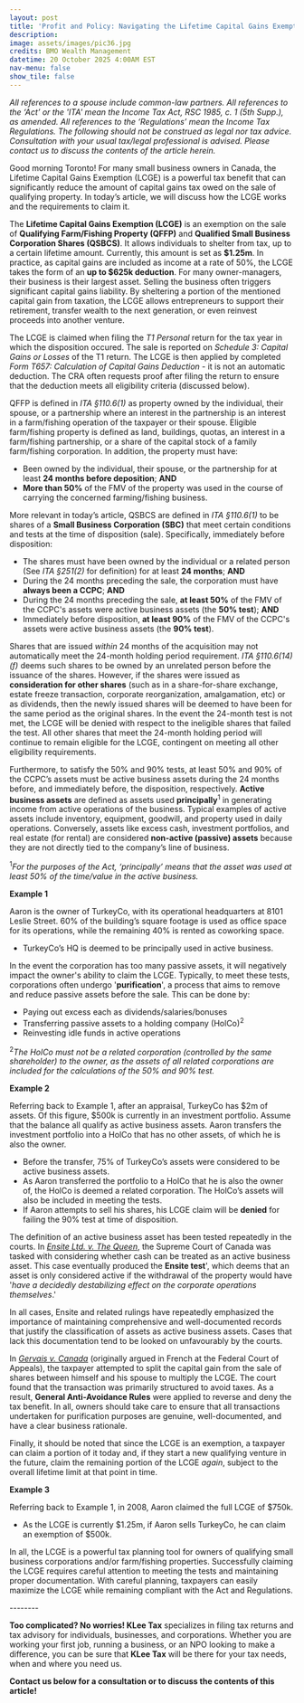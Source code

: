 ```yaml
---
layout: post
title: 'Profit and Policy: Navigating the Lifetime Capital Gains Exemption'
description: 
image: assets/images/pic36.jpg
credits: BMO Wealth Management
datetime: 20 October 2025 4:00AM EST
nav-menu: false
show_tile: false
---
```


<!-- Content -->
<div class="row">
  <div class="12u">
  <p><i>All references to a spouse include common-law partners. All references to the ‘Act’ or the 'ITA' mean the Income Tax Act, RSC 1985, c. 1 (5th Supp.), as amended. All references to the ‘Regulations’ mean the Income Tax Regulations. The following should not be construed as legal nor tax advice. Consultation with your usual tax/legal professional is advised. Please contact us to discuss the contents of the article herein.</i></p>
  <p>Good morning Toronto! For many small business owners in Canada, the Lifetime Capital Gains Exemption (LCGE) is a powerful tax benefit that can significantly reduce the amount of capital gains tax owed on the sale of qualifying property. In today’s article, we will discuss how the LCGE works and the requirements to claim it.</p>
  <p>The <b>Lifetime Capital Gains Exemption (LCGE)</b> is an exemption on the sale of <b>Qualifying Farm/Fishing Property (QFFP)</b> and <b>Qualified Small Business Corporation Shares (QSBCS)</b>. It allows individuals to shelter from tax, up to a certain lifetime amount. Currently, this amount is set as <b>$1.25m</b>. In practice, as capital gains are included as income at a rate of 50%, the LCGE takes the form of an <b>up to $625k deduction</b>. For many owner-managers, their business is their largest asset. Selling the business often triggers significant capital gains liability. By sheltering a portion of the mentioned capital gain from taxation, the LCGE allows entrepreneurs to support their retirement, transfer wealth to the next generation, or even reinvest proceeds into another venture.</p>
  <p>The LCGE is claimed when filing the <i>T1 Personal</i> return for the tax year in which the disposition occured. The sale is reported on <i>Schedule 3: Capital Gains or Losses</i> of the T1 return. The LCGE is then applied by completed <i>Form T657: Calculation of Capital Gains Deduction</i> - it is not an automatic deduction. The CRA often requests proof after filing the return to ensure that the deduction meets all eligibility criteria (discussed below).</p>
  <p>QFFP is defined in <i>ITA §110.6(1)</i> as property owned by the individual, their spouse, or a partnership where an interest in the partnership is an interest in a farm/fishing operation of the taxpayer or their spouse. Eligible farm/fishing property is defined as land, buildings, quotas, an interest in a farm/fishing partnership, or a share of the capital stock of a family farm/fishing corporation. In addition, the property must have:</p>
  <ul>
    <li>Been owned by the individual, their spouse, or the partnership for at least <b>24 months before deposition</b>; <b>AND</b></li>
    <li><b>More than 50%</b> of the FMV of the property was used in the course of carrying the concerned farming/fishing business.</li>
  </ul>
  <p>More relevant in today’s article, QSBCS are defined in <i>ITA §110.6(1)</i> to be shares of a <b>Small Business Corporation (SBC)</b> that meet certain conditions and tests at the time of disposition (sale). Specifically, immediately before disposition:</p>
    <ul>
      <li>The shares must have been owned by the individual or a related person (See <i>ITA §251(2)</i> for definition) for at least <b>24 months</b>; <b>AND</b></li>
      <li>During the 24 months preceding the sale, the corporation must have <b>always been a CCPC</b>; <b>AND</b></li>
      <li>During the 24 months preceding the sale, <b>at least 50%</b> of the FMV of the CCPC's assets were active business assets (the <b>50% test</b>); <b>AND</b></li>
      <li>Immediately before disposition, <b>at least 90%</b> of the FMV of the CCPC's assets were active business assets (the <b>90% test</b>).</li>
    </ul>
    <p>Shares that are issued <i>within</i> 24 months of the acquisition may not automatically meet the 24-month holding period requirement. <i>ITA §110.6(14)(f)</i> deems such shares to be owned by an unrelated person before the issuance of the shares. However, if the shares were issued as <b>consideration for other shares</b> (such as in a share-for-share exchange, estate freeze transaction, corporate reorganization, amalgamation, etc) or as dividends, then the newly issued shares will be deemed to have been for the same period as the original shares. In the event the 24-month test is not met, the LCGE will be denied with respect to the ineligible shares that failed the test. All other shares that meet the 24-month holding period will continue to remain eligible for the LCGE, contingent on meeting all other eligibility requirements.</p>
    <p>Furthermore, to satisfy the 50% and 90% tests, at least 50% and 90% of the CCPC’s assets must be active business assets during the 24 months before, and immediately before, the disposition, respectively. <b>Active business assets</b> are defined as assets used <b>principally</b><sup>1</sup> in generating income from active operations of the business. Typical examples of active assets include inventory, equipment, goodwill, and property used in daily operations. Conversely, assets like excess cash, investment portfolios, and real estate (for rental) are considered <b>non-active (passive) assets</b> because they are not directly tied to the company’s line of business.</p>
    <p><sup>1</sup><i>For the purposes of the Act, ‘principally’ means that the asset was used at least 50% of the time/value in the active business.</i></p>
    <div class="box">
	    <p><b>Example 1</b></p>
      <p>Aaron is the owner of TurkeyCo, with its operational headquarters at 8101 Leslie Street. 60% of the building’s square footage is used as office space for its operations, while the remaining 40% is rented as coworking space.</p>
      <ul>
        <li>TurkeyCo’s HQ is deemed to be principally used in active business.</li>
      </ul>
    </div>
    <p>In the event the corporation has too many passive assets, it will negatively impact the owner's ability to claim the LCGE. Typically, to meet these tests, corporations often undergo '<b>purification</b>', a process that aims to remove and reduce passive assets before the sale. This can be done by:</p>
    <ul>
      <li>Paying out excess each as dividends/salaries/bonuses</li>
      <li>Transferring passive assets to a holding company (HolCo)<sup>2</sup></li>
      <li>Reinvesting idle funds in active operations</li>
    </ul>
    <p><sup>2</sup><i>The HolCo must not be a related corporation (controlled by the same shareholder) to the owner, as the assets of all related corporations are included for the calculations of the 50% and 90% test.</i></p>
    <div class="box">
	    <p><b>Example 2</b></p>
      <p>Referring back to Example 1, after an appraisal, TurkeyCo has $2m of assets. Of this figure, $500k is currently in an investment portfolio. Assume that the balance all qualify as active business assets. Aaron transfers the investment portfolio into a HolCo that has no other assets, of which he is also the owner.</p>
      <ul>
        <li>Before the transfer, 75% of TurkeyCo’s assets were considered to be active business assets.</li>
        <li>As Aaron transferred the portfolio to a HolCo that he is also the owner of, the HolCo is deemed a related corporation. The HolCo’s assets will also be included in meeting the tests.</li>
        <li>If Aaron attempts to sell his shares, his LCGE claim will be <b>denied</b> for failing the 90% test at time of disposition.</li>
      </ul>
    </div>
    <p>The definition of an active business asset has been tested repeatedly in the courts. In <a href="https://www.canlii.org/en/ca/scc/doc/1986/1986canlii41/1986canlii41.html"><i>Ensite Ltd. v. The Queen</i></a>, the Supreme Court of Canada was tasked with considering whether cash can be treated as an active business asset. This case eventually produced the <b>Ensite test</b>', which deems that an asset is only considered active if the withdrawal of the property would have '<i>have a decidedly destabilizing effect on the corporate operations themselves</i>.'</p>
    <p>In all cases, Ensite and related rulings have repeatedly emphasized the importance of maintaining comprehensive and well-documented records that justify the classification of assets as active business assets. Cases that lack this documentation tend to be looked on unfavourably by the courts.</p>
    <p>In <a href="https://www.canlii.org/fr/ca/caf/doc/2018/2018caf3/2018caf3.html"><i>Gervais v. Canada</i></a> (originally argued in French at the Federal Court of Appeals), the taxpayer attempted to split the capital gain from the sale of shares between himself and his spouse to multiply the LCGE. The court found that the transaction was primarily structured to avoid taxes. As a result, <b>General Anti-Avoidance Rules</b> were applied to reverse and deny the tax benefit. In all, owners should take care to ensure that all transactions undertaken for purification purposes are genuine, well-documented, and have a clear business rationale.</p>
    <p>Finally, it should be noted that since the LCGE is an exemption, a taxpayer can claim a portion of it today and, if they start a new qualifying venture in the future, claim the remaining portion of the LCGE <i>again</i>, subject to the overall lifetime limit at that point in time.</p>
    <div class="box">
	    <p><b>Example 3</b></p>
      <p>Referring back to Example 1, in 2008, Aaron claimed the full LCGE of $750k.</p>
      <ul>
        <li>As the LCGE is currently $1.25m, if Aaron sells TurkeyCo, he can claim an exemption of $500k.</li>
      </ul>
    </div>
    <p>In all, the LCGE is a powerful tax planning tool for owners of qualifying small business corporations and/or farm/fishing properties. Successfully claiming the LCGE requires careful attention to meeting the tests and maintaining proper documentation. With careful planning, taxpayers can easily maximize the LCGE while remaining compliant with the Act and Regulations.</p>
  <p>--------</p>
  <p><b>Too complicated? No worries! KLee Tax</b> specializes in filing tax returns and tax advisory for individuals, businesses, and corporations. Whether you are working your first job, running a business, or an NPO looking to make a difference, you can be sure that <b>KLee Tax</b> will be there for your tax needs, when and where you need us.</p>
  <p><b>Contact us below for a consultation or to discuss the contents of this article!</b></p>